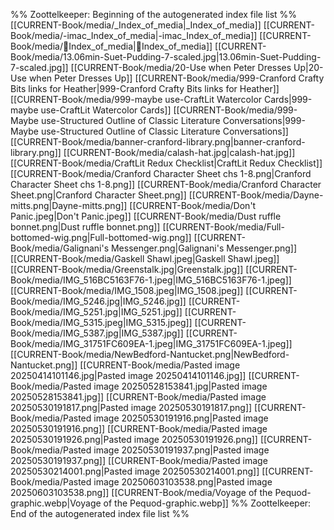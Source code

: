 %% Zoottelkeeper: Beginning of the autogenerated index file list  %%
 [[CURRENT-Book/media/_Index_of_media|_Index_of_media]]
 [[CURRENT-Book/media/-imac_Index_of_media|-imac_Index_of_media]]
 [[CURRENT-Book/media/🧠Index_of_media|🧠Index_of_media]]
 [[CURRENT-Book/media/13.06min-Suet-Pudding-7-scaled.jpg|13.06min-Suet-Pudding-7-scaled.jpg]]
 [[CURRENT-Book/media/20-Use when Peter Dresses Up|20-Use when Peter Dresses Up]]
 [[CURRENT-Book/media/999-Cranford Crafty Bits links for Heather|999-Cranford Crafty Bits links for Heather]]
 [[CURRENT-Book/media/999-maybe use-CraftLit Watercolor Cards|999-maybe use-CraftLit Watercolor Cards]]
 [[CURRENT-Book/media/999-Maybe use-Structured Outline of Classic Literature Conversations|999-Maybe use-Structured Outline of Classic Literature Conversations]]
 [[CURRENT-Book/media/banner-cranford-library.png|banner-cranford-library.png]]
 [[CURRENT-Book/media/calash-hat.jpg|calash-hat.jpg]]
 [[CURRENT-Book/media/CraftLit Redux Checklist|CraftLit Redux Checklist]]
 [[CURRENT-Book/media/Cranford Character Sheet chs 1-8.png|Cranford Character Sheet chs 1-8.png]]
 [[CURRENT-Book/media/Cranford Character Sheet.png|Cranford Character Sheet.png]]
 [[CURRENT-Book/media/Dayne-mitts.png|Dayne-mitts.png]]
 [[CURRENT-Book/media/Don't Panic.jpeg|Don't Panic.jpeg]]
 [[CURRENT-Book/media/Dust ruffle bonnet.png|Dust ruffle bonnet.png]]
 [[CURRENT-Book/media/Full-bottomed-wig.png|Full-bottomed-wig.png]]
 [[CURRENT-Book/media/Galignani's Messenger.png|Galignani's Messenger.png]]
 [[CURRENT-Book/media/Gaskell Shawl.jpeg|Gaskell Shawl.jpeg]]
 [[CURRENT-Book/media/Greenstalk.jpg|Greenstalk.jpg]]
 [[CURRENT-Book/media/IMG_516BC5163F76-1.jpeg|IMG_516BC5163F76-1.jpeg]]
 [[CURRENT-Book/media/IMG_1508.jpeg|IMG_1508.jpeg]]
 [[CURRENT-Book/media/IMG_5246.jpg|IMG_5246.jpg]]
 [[CURRENT-Book/media/IMG_5251.jpg|IMG_5251.jpg]]
 [[CURRENT-Book/media/IMG_5315.jpeg|IMG_5315.jpeg]]
 [[CURRENT-Book/media/IMG_5387.jpg|IMG_5387.jpg]]
 [[CURRENT-Book/media/IMG_31751FC609EA-1.jpeg|IMG_31751FC609EA-1.jpeg]]
 [[CURRENT-Book/media/NewBedford-Nantucket.png|NewBedford-Nantucket.png]]
 [[CURRENT-Book/media/Pasted image 20250414101146.jpg|Pasted image 20250414101146.jpg]]
 [[CURRENT-Book/media/Pasted image 20250528153841.jpg|Pasted image 20250528153841.jpg]]
 [[CURRENT-Book/media/Pasted image 20250530191817.png|Pasted image 20250530191817.png]]
 [[CURRENT-Book/media/Pasted image 20250530191916.png|Pasted image 20250530191916.png]]
 [[CURRENT-Book/media/Pasted image 20250530191926.png|Pasted image 20250530191926.png]]
 [[CURRENT-Book/media/Pasted image 20250530191937.png|Pasted image 20250530191937.png]]
 [[CURRENT-Book/media/Pasted image 20250530214001.png|Pasted image 20250530214001.png]]
 [[CURRENT-Book/media/Pasted image 20250603103538.png|Pasted image 20250603103538.png]]
 [[CURRENT-Book/media/Voyage of the Pequod-graphic.webp|Voyage of the Pequod-graphic.webp]]
%% Zoottelkeeper: End of the autogenerated index file list  %%
